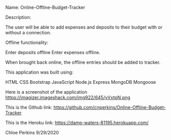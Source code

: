 Name: Online-Offline-Budget-Tracker

Description:

The user will be able to add expenses and deposits to their budget with or without a connection. 

Offline functionality:

Enter deposits offline Enter expenses offline.

When brought back online, the offline entries should be added to tracker.

This application was built using:

HTML
CSS
Bootstrap
JavaScript
Node.js
Express
MongoDB
Mongoose

Here is a screenshot of the application https://imagizer.imageshack.com/img922/645/yVxtpN.png

This is the Github link: https://github.com/cnperkins/Online-Offline-Budget-Tracker

This is the Heroku link: https://damp-waters-81195.herokuapp.com/

Chloe Perkins 9/29/2020